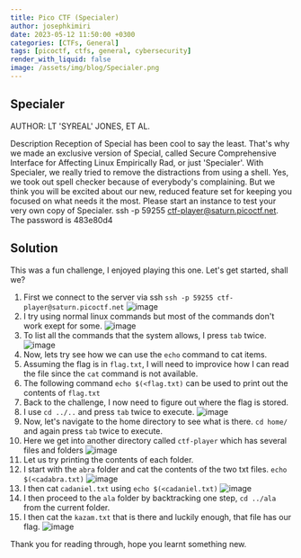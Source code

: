 ```yaml
---
title: Pico CTF (Specialer)
author: josephkimiri
date: 2023-05-12 11:50:00 +0300
categories: [CTFs, General]
tags: [picoctf, ctfs, general, cybersecurity]
render_with_liquid: false
image: /assets/img/blog/Specialer.png
---
```

## Specialer
AUTHOR: LT 'SYREAL' JONES, ET AL.

Description
Reception of Special has been cool to say the least. That's why we made an exclusive version of Special, called Secure Comprehensive Interface for Affecting Linux Empirically Rad, or just 'Specialer'. With Specialer, we really tried to remove the distractions from using a shell. Yes, we took out spell checker because of everybody's complaining. But we think you will be excited about our new, reduced feature set for keeping you focused on what needs it the most. Please start an instance to test your very own copy of Specialer.
ssh -p 59255 ctf-player@saturn.picoctf.net. The password is 483e80d4

## Solution
This was a fun challenge, I enjoyed playing this one. Let's get started, shall we? 

1. First we connect to the server via ssh `ssh -p 59255 ctf-player@saturn.picoctf.net` 
![image](https://user-images.githubusercontent.com/98275198/237124488-5858c0e1-f6b7-4ab5-a089-445516f93b24.png)
2. I try using normal linux commands but most of the commands don't work exept for some.
![image](https://user-images.githubusercontent.com/98275198/237125215-2573c7a2-f548-49ab-a2f1-7a55aa8fa167.png)
3. To list all the commands that the system allows, I press `tab` twice.
![image](https://user-images.githubusercontent.com/98275198/237125612-e116eb56-8fc1-435f-838e-70d87b16663b.png)
4. Now, lets try see how we can use the `echo` command to cat items.
5. Assuming the flag is in `flag.txt`, I will need to improvice how I can read the file since the `cat` command is not available.
6. The following command `echo $(<flag.txt)` can be used to print out the contents of `flag.txt`
7. Back to the challenge, I now need to figure out where the flag is stored.
8. I use `cd ../..` and press `tab` twice to execute.
![image](https://user-images.githubusercontent.com/98275198/237127521-6d29bbdd-2437-463e-9369-75fa98b1f3d4.png)
9. Now, let's navigate to the home directory to see what is there. `cd home/` and again press `tab` twice to execute.
10. Here we get into another directory called `ctf-player` which has several files and folders
![image](https://user-images.githubusercontent.com/98275198/237129150-786bdcbe-c3f9-45dd-9d46-6e6b9882c436.png)
11. Let us try printing the contents of each folder.
12. I start with the `abra` folder and cat the contents of the two txt files. `echo $(<cadabra.txt)`
![image](https://user-images.githubusercontent.com/98275198/237130646-6b5b6917-bad2-4e66-8694-e3ef27d8edc4.png)
13. I then cat `cadaniel.txt` using `echo $(<cadaniel.txt)`
![image](https://user-images.githubusercontent.com/98275198/237131004-15cc4adc-8653-43c4-ad04-c0b1fd997548.png)
14. I then proceed to the `ala` folder by backtracking one step, `cd ../ala` from the current folder.
15. I then cat the `kazam.txt` that is there and luckily enough, that file has our flag.
![image](https://user-images.githubusercontent.com/98275198/237131860-389ffcb0-8f16-477b-850b-129dc37930cd.png)

Thank you for reading through, hope you learnt something new.